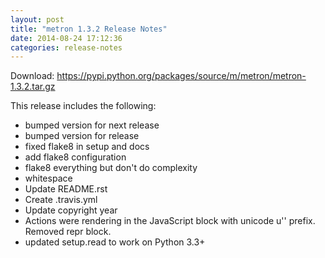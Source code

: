 ```yaml
---
layout: post
title: "metron 1.3.2 Release Notes"
date: 2014-08-24 17:12:36
categories: release-notes
---
```


Download: <https://pypi.python.org/packages/source/m/metron/metron-1.3.2.tar.gz>

This release includes the following:

* bumped version for next release
* bumped version for release
* fixed flake8 in setup and docs
* add flake8 configuration
* flake8 everything but don't do complexity
* whitespace
* Update README.rst
* Create .travis.yml
* Update copyright year
* Actions were rendering in the JavaScript block with unicode u'' prefix. Removed repr block.
* updated setup.read to work on Python 3.3+

